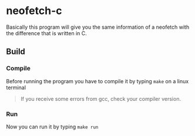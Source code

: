 # neofetch-c

Basically this program will give you the same information of a neofetch with the difference that is written in C.

## Build

### Compile

Before running the program you have to compile it by typing ``make`` on a linux terminal
> If you receive some errors from gcc, check your compiler version.

### Run

Now you can run it by typing ``make run``

